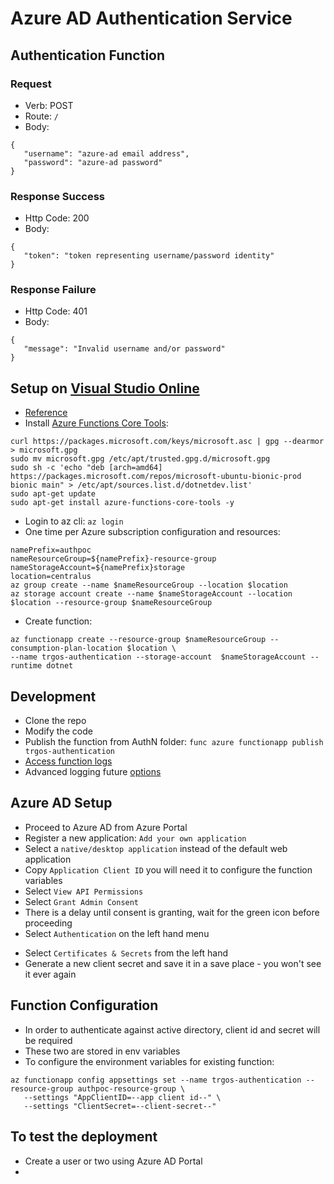 # Azure AD Authentication Service

## Authentication Function

### Request

* Verb: POST 
* Route: `/`
* Body:
```
{
   "username": "azure-ad email address",
   "password": "azure-ad password"
}
```

### Response Success

* Http Code: 200
* Body:
```
{
   "token": "token representing username/password identity"
}
```

### Response Failure

* Http Code: 401
* Body:
```
{
   "message": "Invalid username and/or password"
}
```

## Setup on [Visual Studio Online](https://online.visualstudio.com/)

* [Reference](https://docs.microsoft.com/en-us/azure/azure-functions/functions-create-first-azure-function-azure-cli)
* Install [Azure Functions Core Tools](https://docs.microsoft.com/en-us/azure/azure-functions/functions-run-local#v2):
```
curl https://packages.microsoft.com/keys/microsoft.asc | gpg --dearmor > microsoft.gpg
sudo mv microsoft.gpg /etc/apt/trusted.gpg.d/microsoft.gpg
sudo sh -c 'echo "deb [arch=amd64] https://packages.microsoft.com/repos/microsoft-ubuntu-bionic-prod bionic main" > /etc/apt/sources.list.d/dotnetdev.list'
sudo apt-get update
sudo apt-get install azure-functions-core-tools -y
```
* Login to az cli: `az login`
* One time per Azure subscription configuration and resources:
```
namePrefix=authpoc
nameResourceGroup=${namePrefix}-resource-group
nameStorageAccount=${namePrefix}storage
location=centralus
az group create --name $nameResourceGroup --location $location
az storage account create --name $nameStorageAccount --location $location --resource-group $nameResourceGroup
```
* Create function:
```
az functionapp create --resource-group $nameResourceGroup --consumption-plan-location $location \
--name trgos-authentication --storage-account  $nameStorageAccount --runtime dotnet
```

## Development

* Clone the repo
* Modify the code
* Publish the function from AuthN folder: `func azure functionapp publish trgos-authentication`
* [Access function logs](https://markheath.net/post/three-ways-view-error-logs-azure-functions)
* Advanced logging future [options](https://stackify.com/logging-azure-functions/)

## Azure AD Setup

* Proceed to Azure AD from Azure Portal
* Register a new application: `Add your own application`
* Select a `native/desktop application` instead of the default web application
* Copy `Application Client ID` you will need it to configure the function variables
* Select `View API Permissions`
* Select `Grant Admin Consent`
* There is a delay until consent is granting, wait for the green icon before proceeding
* Select `Authentication` on the left hand menu
<!-- * Scroll down to `Default client type`
* Select `yes` for: `Treat application as a public client` -->
* Select `Certificates & Secrets` from the left hand
* Generate a new client secret and save it in a save place - you won't see it ever again

## Function Configuration

* In order to authenticate against active directory, client id and secret will be required
* These two are stored in env variables
* To configure the environment variables for existing function:
```
az functionapp config appsettings set --name trgos-authentication --resource-group authpoc-resource-group \
   --settings "AppClientID=--app client id--" \
   --settings "ClientSecret=--client-secret--"
```

## To test the deployment

* Create a user or two using Azure AD Portal
* 

